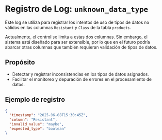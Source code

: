 # Registro de Log: `unknown_data_type`

Este log se utiliza para registrar los intentos de uso de tipos de datos no válidos en las columnas `Resistant` y `Class` de la tabla `products`.

Actualmente, el control se limita a estas dos columnas. Sin embargo, el sistema está diseñado para ser extensible, por lo que en el futuro podría abarcar otras columnas que también requieran validación de tipos de datos.

## Propósito

- Detectar y registrar inconsistencias en los tipos de datos asignados.
- Facilitar el monitoreo y depuración de errores en el procesamiento de datos.

## Ejemplo de registro

```json
{
  "timestamp": "2025-06-08T15:30:45Z",
  "column": "Resistant",
  "invalid_value": "maybe",
  "expected_type": "boolean"
}
